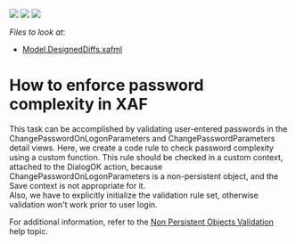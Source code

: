 <!-- default badges list -->
![](https://img.shields.io/endpoint?url=https://codecentral.devexpress.com/api/v1/VersionRange/128590075/23.1.5%2B)
[![](https://img.shields.io/badge/Open_in_DevExpress_Support_Center-FF7200?style=flat-square&logo=DevExpress&logoColor=white)](https://supportcenter.devexpress.com/ticket/details/E2849)
[![](https://img.shields.io/badge/📖_How_to_use_DevExpress_Examples-e9f6fc?style=flat-square)](https://docs.devexpress.com/GeneralInformation/403183)
<!-- default badges end -->
<!-- default file list -->
*Files to look at*:

* [Model.DesignedDiffs.xafml](CS/EF/PasswordComplEF/PasswordComplEF.Module/Model.DesignedDiffs.xafml) 

<!-- default file list end -->
# How to enforce password complexity in XAF


<p>This task can be accomplished by validating user-entered passwords in the ChangePasswordOnLogonParameters and ChangePasswordParameters detail views. Here, we create a code rule to check password complexity using a custom function. This rule should be checked in a custom context, attached to the DialogOK action, because ChangePasswordOnLogonParameters is a non-persistent object, and the Save context is not appropriate for it.<br />
Also, we have to explicitly initialize the validation rule set, otherwise validation won't work prior to user login.</p><p>For additional information, refer to the <a href="http://documentation.devexpress.com/#Xaf/CustomDocument3259"><u>Non Persistent Objects Validation</u></a> help topic.</p>

<br/>


